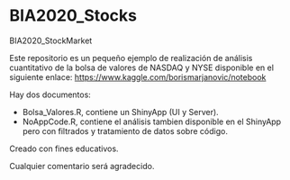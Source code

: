 # BIA2020_Stocks
BIA2020_StockMarket

Este repositorio es un pequeño ejemplo de realización de 
análisis cuantitativo de la bolsa de valores de NASDAQ y
NYSE disponible en el siguiente enlace:
https://www.kaggle.com/borismarjanovic/notebook

Hay dos documentos:
- Bolsa_Valores.R, contiene un ShinyApp (UI y Server).
- NoAppCode.R, contiene el análisis tambien disponible en el
ShinyApp pero con filtrados y tratamiento de datos sobre
código.

Creado con fines educativos.

Cualquier comentario será agradecido. 
